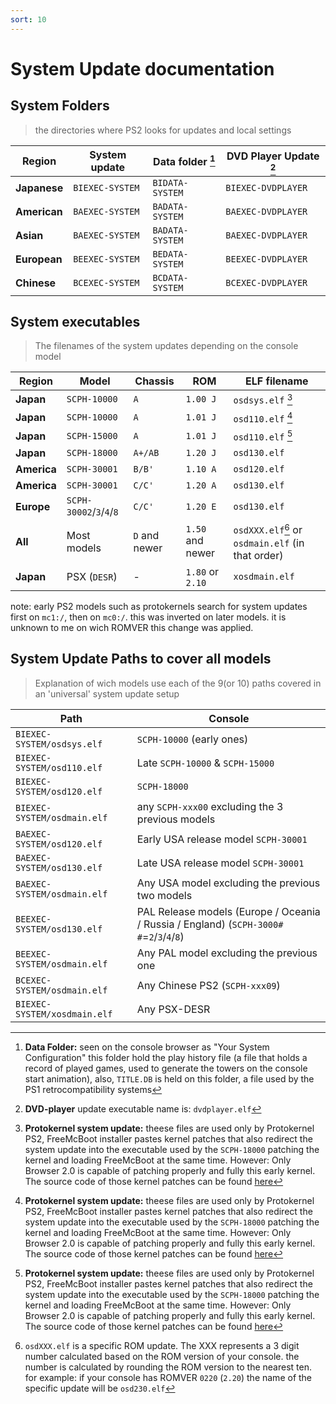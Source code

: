 ```yaml
---
sort: 10
---
```


# System Update documentation


## System Folders
> the directories where PS2 looks for updates and local settings


__Region__   |__System update__ | __Data folder__ [^2] | __DVD Player Update__ [^1]|
------------- | --------------- | --------------- | --------------------- |
__Japanese__  | `BIEXEC-SYSTEM` | `BIDATA-SYSTEM` |  `BIEXEC-DVDPLAYER`   |
__American__  | `BAEXEC-SYSTEM` | `BADATA-SYSTEM` |  `BAEXEC-DVDPLAYER`   |
__Asian__     | `BAEXEC-SYSTEM` | `BADATA-SYSTEM` |  `BAEXEC-DVDPLAYER`   |
__European__  | `BEEXEC-SYSTEM` | `BEDATA-SYSTEM` |  `BEEXEC-DVDPLAYER`   |
__Chinese__   | `BCEXEC-SYSTEM` | `BCDATA-SYSTEM` |  `BCEXEC-DVDPLAYER`   |

[^1]: __DVD-player__ update executable name is: `dvdplayer.elf`
[^2]: __Data Folder:__ seen on the console browser as "Your System Configuration" this folder hold the play history file (a file that holds a record of played games, used to generate the towers on the console start animation), also, `TITLE.DB` is held on this folder, a file used by the PS1 retrocompatibility systems


## System executables
> The filenames of the system updates depending on the console model


__Region__| __Model__  |__Chassis__| __ROM__|__ELF filename__|
--------- | ---------- | --------- | ------ | ------------- |
__Japan__      | `SCPH-10000` |    `A`    | `1.00 J` |   `osdsys.elf` [^3] |
__Japan__      | `SCPH-10000` |    `A`    | `1.01 J` |	`osd110.elf` [^3] |
__Japan__      | `SCPH-15000` |    `A`    | `1.01 J` |   `osd110.elf` [^3] |
__Japan__      | `SCPH-18000` |  `A+/AB`  | `1.20 J` |	`osd130.elf`  |
__America__    | `SCPH-30001` |   `B/B'`  | `1.10 A` |   `osd120.elf`  |
__America__    | `SCPH-30001` |   `C/C'`  | `1.20 A` |	`osd130.elf`	|
__Europe__     | `SCPH-30002`/`3`/`4`/`8` | `C/C'` | `1.20 E` | `osd130.elf` |
__All__        | Most models  | `D` and newer | `1.50` and newer | `osdXXX.elf`[^4] or `osdmain.elf` (in that order)
__Japan__      | PSX (`DESR`)| - |  `1.80` or `2.10` | `xosdmain.elf`

note: early PS2 models such as protokernels search for system updates first on `mc1:/`, then on `mc0:/`. this was inverted on later models. it is unknown to me on wich ROMVER this change was applied.

[^3]: __Protokernel system update:__ theese files are used only by Protokernel PS2, FreeMcBoot installer pastes kernel patches that also redirect the system update into the executable used by the `SCPH-18000` patching the kernel and loading FreeMcBoot at the same time. However: Only Browser 2.0 is capable of patching properly and fully this early kernel. The source code of those kernel patches can be found [here](https://github.com/ps2homebrew/OSD-Initialization-Libraries/tree/main/kpatch)

[^4]: `osdXXX.elf` is a specific ROM update. The XXX represents a 3 digit number calculated based on the ROM version of your console.
the number is calculated by rounding the ROM version to the nearest ten.  for example: if your console has ROMVER `0220` (`2.20`) the name of the specific update will be `osd230.elf`

## System Update Paths to cover all models
> Explanation of wich models use each of the 9(or 10) paths covered in an 'universal' system update setup


Path | Console
--------------------------- | ----------------------------------
`BIEXEC-SYSTEM/osdsys.elf`  | `SCPH-10000` (early ones)
`BIEXEC-SYSTEM/osd110.elf`  | Late  `SCPH-10000` & `SCPH-15000`
`BIEXEC-SYSTEM/osd120.elf`  | `SCPH-18000`
`BIEXEC-SYSTEM/osdmain.elf` | any `SCPH-xxx00` excluding the 3 previous models
`BAEXEC-SYSTEM/osd120.elf`  | Early USA release model `SCPH-30001`
`BAEXEC-SYSTEM/osd130.elf`  | Late USA release model  `SCPH-30001`
`BAEXEC-SYSTEM/osdmain.elf` | Any USA model excluding the previous two models
`BEEXEC-SYSTEM/osd130.elf`  | PAL Release models (Europe / Oceania / Russia / England) (`SCPH-3000#` `#`=`2`/`3`/`4`/`8`)
`BEEXEC-SYSTEM/osdmain.elf` | Any PAL model excluding the previous one
`BCEXEC-SYSTEM/osdmain.elf` | Any Chinese PS2 (`SCPH-xxx09`)
`BIEXEC-SYSTEM/xosdmain.elf`| Any PSX-DESR
